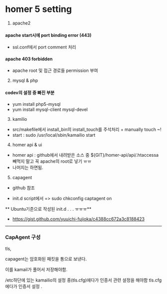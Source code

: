 # homer 5 setting

1) apache2
#### apache start시에 port binding error (443)
- ssl.conf에서 port comment 처리

#### apache 403 forbidden
- apache root 및 접근 경로들 permission 부여

2) mysql & php
#### codev의 설정 중 빠진 부분
- yum install php5-mysql
- yum install mysql-client mysql-devel

3) kamilio
- src/makefile에서 install_bin의 install_touch를 주석처리 + manually touch ~!
- start : sudo /usr/local/sbin/kamailio start

4) homer api & ui
- homer api : github에서 내려받은 소스 중 ${GIT}/homer-api/api/.htaccessa 빼먹지 말고 꼭 apache의 root로 넣기 ㅠㅠ
- 나머지는 하면됨.

5) capagent
- github 참조  

- init.d script에서 => sudo chkconfig captagent on


** Ubuntu기준으로 작성된 init.d . . . ㅠㅠㅠ**  

- https://gist.github.com/yuuichi-fujioka/c4388cc672a3c8188423  

---

### CapAgent 구성  

tls,

capagent는 암호화된 패킷을 통으로 보낸다.

이를 kamail가 풀어서 저장해야함.


/etc하단에 있는 kamailio의 설정 중(tls.cfg)에다가 인증서 관련 설정을 해야함
tls.cfg에다가 인증서 설정 .
